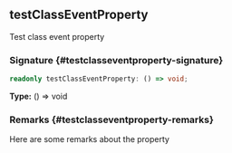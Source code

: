 ## testClassEventProperty

Test class event property

### Signature {#testclasseventproperty-signature}

```typescript
readonly testClassEventProperty: () => void;
```

**Type:** () =&gt; void

### Remarks {#testclasseventproperty-remarks}

Here are some remarks about the property
